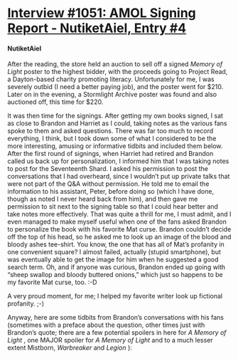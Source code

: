 # [Interview #1051: AMOL Signing Report - NutiketAiel, Entry #4](https://www.theoryland.com/intvmain.php?i=1051#4)

#### NutiketAiel

After the reading, the store held an auction to sell off a signed
*Memory of Light*
poster to the highest bidder, with the proceeds going to Project Read, a Dayton-based charity promoting literacy. Unfortunately for me, I was severely outbid (I need a better paying job), and the poster went for $210. Later on in the evening, a Stormlight Archive poster was found and also auctioned off, this time for $220.

It was then time for the signings. After getting my own books signed, I sat as close to Brandon and Harriet as I could, taking notes as the various fans spoke to them and asked questions. There was far too much to record everything, I think, but I took down some of what I considered to be the more interesting, amusing or informative tidbits and included them below. After the first round of signings, when Harriet had retired and Brandon called us back up for personalization, I informed him that I was taking notes to post for the Seventeenth Shard. I asked his permission to post the conversations that I had overheard, since I wouldn’t put up private talks that were not part of the Q&A without permission. He told me to email the information to his assistant, Peter, before doing so (which I have done, though as noted I never heard back from him), and then gave me permission to sit next to the signing table so that I could hear better and take notes more effectively. That was quite a thrill for me, I must admit, and I even managed to make myself useful when one of the fans asked Brandon to personalize the book with his favorite Mat curse. Brandon couldn’t decide off the top of his head, so he asked me to look up an image of the blood and bloody ashes tee-shirt. You know, the one that has all of Mat’s profanity in one convenient square? I almost failed, actually (stupid smartphone), but was eventually able to get the image for him when he suggested a good search term. Oh, and if anyone was curious, Brandon ended up going with “sheep swallop and bloody buttered onions,” which just so happens to be my favorite Mat curse, too. :-D

A very proud moment, for me; I helped my favorite writer look up fictional profanity. ;-)

Anyway, here are some tidbits from Brandon’s conversations with his fans (sometimes with a preface about the question, other times just with Brandon’s quote; there are a few potential spoilers in here for
*A Memory of Light*
, one MAJOR spoiler for
*A Memory of Light*
and to a much lesser extent Mistborn,
*Warbreaker*
and
*Legion*
):

